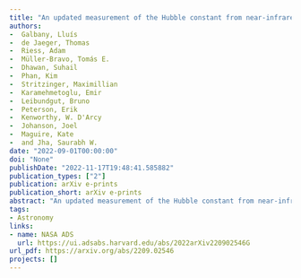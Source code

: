 ```yaml
---
title: "An updated measurement of the Hubble constant from near-infrared observations of Type Ia supernovae"
authors:
-  Galbany, Lluís
-  de Jaeger, Thomas
-  Riess, Adam
-  Müller-Bravo, Tomás E.
-  Dhawan, Suhail
-  Phan, Kim
-  Stritzinger, Maximillian
-  Karamehmetoglu, Emir
-  Leibundgut, Bruno
-  Peterson, Erik
-  Kenworthy, W. D'Arcy
-  Johanson, Joel
-  Maguire, Kate
-  and Jha, Saurabh W.
date: "2022-09-01T00:00:00"
doi: "None"
publishDate: "2022-11-17T19:48:41.585882"
publication_types: ["2"]
publication: arXiv e-prints
publication_short: arXiv e-prints
abstract: "An updated measurement of the Hubble constant from near-infrared observations of Type Ia supernovae"
tags:
- Astronomy
links:
- name: NASA ADS
  url: https://ui.adsabs.harvard.edu/abs/2022arXiv220902546G
url_pdf: https://arxiv.org/abs/2209.02546
projects: []
---
```

